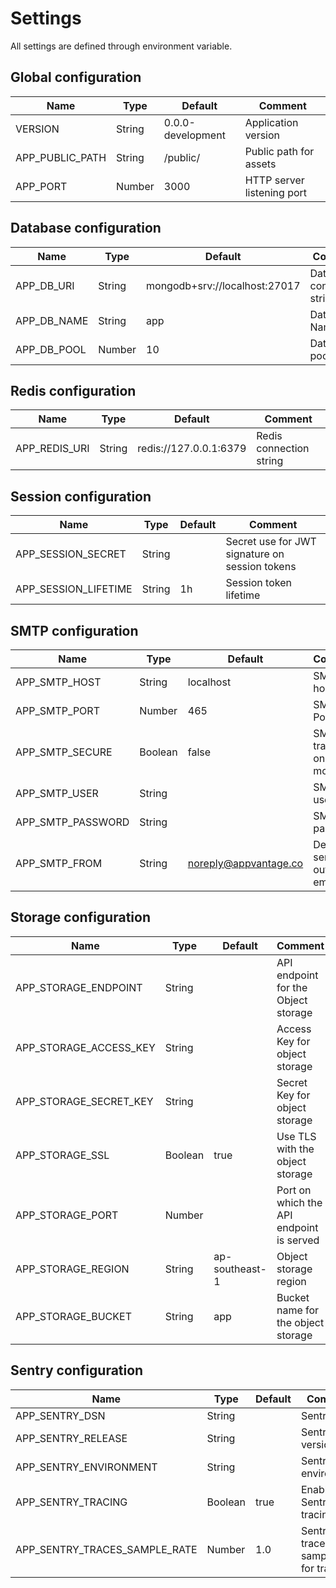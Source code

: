 # Settings

All settings are defined through environment variable.

## Global configuration

| Name            | Type   | Default           | Comment                    |
| --------------- | ------ | ----------------- | -------------------------- |
| VERSION         | String | 0.0.0-development | Application version        |
| APP_PUBLIC_PATH | String | /public/          | Public path for assets     |
| APP_PORT        | Number | 3000              | HTTP server listening port |

## Database configuration

| Name        | Type   | Default                       | Comment                    |
| ----------- | ------ | ----------------------------- | -------------------------- |
| APP_DB_URI  | String | mongodb+srv://localhost:27017 | Database connection string |
| APP_DB_NAME | String | app                           | Database Name              |
| APP_DB_POOL | Number | 10                            | Database pool size         |

## Redis configuration

| Name          | Type   | Default                | Comment                 |
| ------------- | ------ | ---------------------- | ----------------------- |
| APP_REDIS_URI | String | redis://127.0.0.1:6379 | Redis connection string |

## Session configuration

| Name                 | Type   | Default | Comment                                        |
| -------------------- | ------ | ------- | ---------------------------------------------- |
| APP_SESSION_SECRET   | String |         | Secret use for JWT signature on session tokens |
| APP_SESSION_LIFETIME | String | 1h      | Session token lifetime                         |

## SMTP configuration

| Name              | Type    | Default               | Comment                           |
| ----------------- | ------- | --------------------- | --------------------------------- |
| APP_SMTP_HOST     | String  | localhost             | SMTP host                         |
| APP_SMTP_PORT     | Number  | 465                   | SMTP Port                         |
| APP_SMTP_SECURE   | Boolean | false                 | SMTP transport on secure mode     |
| APP_SMTP_USER     | String  |                       | SMTP user                         |
| APP_SMTP_PASSWORD | String  |                       | SMTP password                     |
| APP_SMTP_FROM     | String  | noreply@appvantage.co | Default sender on outgoing emails |

## Storage configuration

| Name                   | Type    | Default        | Comment                                  |
| ---------------------- | ------- | -------------- | ---------------------------------------- |
| APP_STORAGE_ENDPOINT   | String  |                | API endpoint for the Object storage      |
| APP_STORAGE_ACCESS_KEY | String  |                | Access Key for object storage            |
| APP_STORAGE_SECRET_KEY | String  |                | Secret Key for object storage            |
| APP_STORAGE_SSL        | Boolean | true           | Use TLS with the object storage          |
| APP_STORAGE_PORT       | Number  |                | Port on which the API endpoint is served |
| APP_STORAGE_REGION     | String  | ap-southeast-1 | Object storage region                    |
| APP_STORAGE_BUCKET     | String  | app            | Bucket name for the object storage       |

## Sentry configuration

| Name                          | Type    | Default | Comment                               |
| ----------------------------- | ------- | ------- | ------------------------------------- |
| APP_SENTRY_DSN                | String  |         | Sentry DSN                            |
| APP_SENTRY_RELEASE            | String  |         | Sentry version                        |
| APP_SENTRY_ENVIRONMENT        | String  |         | Sentry environment                    |
| APP_SENTRY_TRACING            | Boolean | true    | Enable Sentry tracing                 |
| APP_SENTRY_TRACES_SAMPLE_RATE | Number  | 1.0     | Sentry traces sample rate for tracing |
